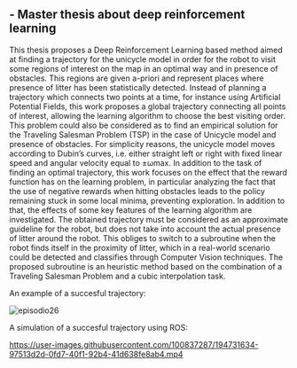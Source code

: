 ## - Master thesis about deep reinforcement learning

This thesis proposes a Deep Reinforcement Learning based method aimed at finding
a trajectory for the unicycle model in order for the robot to visit some regions of
interest on the map in an optimal way and in presence of obstacles. This regions
are given a-priori and represent places where presence of litter has been statistically
detected. Instead of planning a trajectory which connects two points at a time,
for instance using Artificial Potential Fields, this work proposes a global trajectory
connecting all points of interest, allowing the learning algorithm to choose the best
visiting order.
This problem could also be considered as to find an empirical solution for the
Traveling Salesman Problem (TSP) in the case of Unicycle model and presence of
obstacles.
For simplicity reasons, the unicycle model moves according to Dubin’s curves, i.e. either straight left or right with fixed linear speed and angular velocity equal to ±ωmax.
In addition to the task of finding an optimal trajectory, this work focuses on the
effect that the reward function has on the learning problem, in particular analyzing
the fact that the use of negative rewards when hitting obstacles leads to the policy
remaining stuck in some local minima, preventing exploration. In addition to that,
the effects of some key features of the learning algorithm are investigated.
The obtained trajectory must be considered as an approximate guideline for the
robot, but does not take into account the actual presence of litter around the robot.
This obliges to switch to a subroutine when the robot finds itself in the proximity
of litter, which in a real-world scenario could be detected and classifies through
Computer Vision techniques. The proposed subroutine is an heuristic method based
on the combination of a Traveling Salesman Problem and a cubic interpolation task.

An example of a succesful trajectory:

![episodio26](https://user-images.githubusercontent.com/100837287/194731647-3cb3b2c0-728b-41cc-87e6-7b52b15e451b.jpg)

A simulation of a succesful trajectory using ROS:

https://user-images.githubusercontent.com/100837287/194731634-97513d2d-0fd7-40f1-92b4-41d638fe8ab4.mp4


